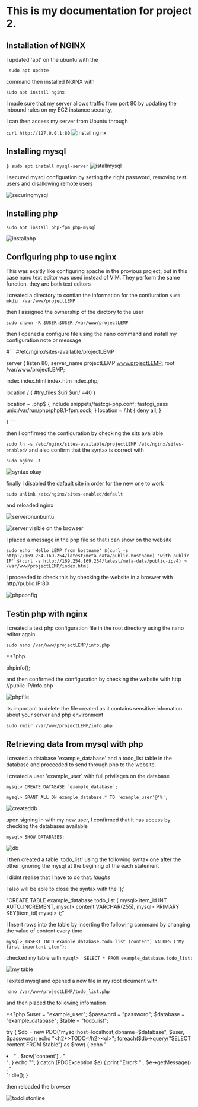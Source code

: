 # This is my documentation for project 2.
## Installation of NGINX 
I updated 'apt' on the ubuntu with the

 ``` sudo apt update``` 

command then installed NGINX with 

```sudo apt install nginx```

I made sure that my server allows traffic from port 80 by updating the inbound rules on my EC2 instance security,

I can then access my server from Ubuntu through

```curl http://127.0.0.1:80```
![install nginx](https://github.com/AdebolaM/Project2/blob/main/project2/images/NGINX.png?raw=true)



## Installing mysql 
```$ sudo apt install mysql-server```
![istallmysql](https://github.com/AdebolaM/Project2/blob/main/project2/images/install%20mysql.png?raw=true)


I secured mysql configuation by setting the right password, removing test users and disallowing remote users

![securingmysql](https://github.com/AdebolaM/Project2/blob/main/project2/images/secured%20sql.png?raw=true)



## Installing php 

```sudo apt install php-fpm php-mysql```

![installphp](https://github.com/AdebolaM/Project2/blob/main/project2/images/install%20php.png?raw=true)


## Configuring php to use nginx 


This was exaltly like configuring apache in the provious project, but in this case nano text editor was used instead of VIM. They perform the same function. they are both text editors


I created a directory to contian the information for the confiuration 
```sudo mkdir /var/www/projectLEMP```

then I assigned the ownership of the dirctory to the user 

```sudo chown -R $USER:$USER /var/www/projectLEMP```

 then I opened a configure file using the nano command and install my configuration note or message

 #``` #/etc/nginx/sites-available/projectLEMP

server {
    listen 80;
    server_name projectLEMP www.projectLEMP;
    root /var/www/projectLEMP;

index index.html index.htm index.php;

location / {
    #try_files $uri $uri/ =40 }

location ~ \.php$ {
        include snippets/fastcgi-php.conf;
        fastcgi_pass unix:/var/run/php/php8.1-fpm.sock; }
 location ~ /\.ht {
        deny all;
    }

} ```


then I confirmed the configuration by checking the sits available 

```sudo ln -s /etc/nginx/sites-available/projectLEMP /etc/nginx/sites-enabled/```
 and also confirm that the syntax is correct with 

 ```sudo nginx -t```

![syntax okay](https://github.com/AdebolaM/Project2/blob/main/project2/images/syntax%20congi.okay.png?raw=true)


 finally I disabled the dafault site in order for the new one to work 

 ```sudo unlink /etc/nginx/sites-enabled/default```


  and reloaded nginx 
 
![serveronunbuntu](https://github.com/AdebolaM/Project2/blob/main/project2/images/server%20visible%20on%20Ubuntu.png?raw=true)



![server visible on the browser](https://github.com/AdebolaM/Project2/blob/main/project2/images/working%20server.png?raw=true)

  I placed  a message in the php file so that i can show on the website

  ```sudo echo 'Hello LEMP from hostname' $(curl -s http://169.254.169.254/latest/meta-data/public-hostname) 'with public IP' $(curl -s http://169.254.169.254/latest/meta-data/public-ipv4) > /var/www/projectLEMP/index.html```




I proceeded to check this by checking the website in a broswer with  http//public IP:80


![phpconfig](https://github.com/AdebolaM/Project2/blob/main/project2/images/php%20configured%20website%20.png?raw=true)





##  Testin php with nginx

I created a test php configuration file in the root directory using the nano editor again


 ```sudo nano /var/www/projectLEMP/info.php```
 

 *<?php

phpinfo();


and then confirmed the configuration by checking the website with 
http //public IP/info.php


![phpfile](https://github.com/AdebolaM/Project2/blob/main/project2/images/php%20working%20fine%20.png?raw=true)


its important to delete the file created as it contains sensitive infomation about your server and php environment

```sudo rmdir /var/www/projectLEMP/info.php```


##  Retrieving data from mysql with php 

I created a database 'example_database' and a todo_list table in the database and proceeded to send through php to the website.

I created a user 'example_user'  with full privilages on the database 

```mysql> CREATE DATABASE `example_database`;```

```mysql> GRANT ALL ON example_database.* TO 'example_user'@'%';```

![createddb](https://github.com/AdebolaM/Project2/blob/main/project2/images/creating%20a%20DB.png?raw=true)


upon signing in with my new user, I confirmed that it has access by checking the databases available 

```mysql> SHOW DATABASES;```

![db](https://github.com/AdebolaM/Project2/blob/main/project2/images/DATABASE.png?raw=true)



I then created a table 'todo_list' using the following syntax one after the other ignoring the mysql at the begining of the each statement 

I didnt realise that I have to do that. *laughs* 
 

I also will be able to close the syntax with the ');'

"CREATE TABLE example_database.todo_list (
mysql>     item_id INT AUTO_INCREMENT,
mysql>     content VARCHAR(255),
mysql>     PRIMARY KEY(item_id)
mysql> );"






I Insert rows into the table by inserting the following command by changing the value of content every time 

```mysql> INSERT INTO example_database.todo_list (content) VALUES ("My first important item");```

checked my table with 
```mysql>  SELECT * FROM example_database.todo_list;```


![my table](https://github.com/AdebolaM/Project2/blob/main/project2/images/my%20table.png?raw=true)




I exited mysql and opened a new file in my root dicument with 

```nano /var/www/projectLEMP/todo_list.php```

and then placed the following infomation 


*<?php
$user = "example_user";
$password = "password";
$database = "example_database";
$table = "todo_list";

try {
  $db = new PDO("mysql:host=localhost;dbname=$database", $user, $password);
  echo "<h2*>TODO</h2><ol>";
  foreach($db->query("SELECT content FROM $table") as $row) {
    echo "<li>" . $row['content'] . "</li>";
  }
  echo "</ol>";
} catch (PDOException $e) {
    print "Error!: " . $e->getMessage() . "<br/>";
    die();
}


then reloaded the browser 


![todolistonline](https://github.com/AdebolaM/Project2/blob/main/project2/images/my%20todolist%20online.png?raw=true)





